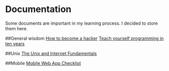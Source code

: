 # Documentation

Some documents are important in my learning process. I decided to store them here. 

##General wisdom
[How to become a hacker](http://www.catb.org/esr/faqs/hacker-howto.html)
[Teach yourself programming in ten years](http://norvig.com/21-days.html)

##Unix 
[The Unix and Internet Fundamentals](http://en.tldp.org/HOWTO/Unix-and-Internet-Fundamentals-HOWTO/index.html)

##Mobile
[Mobile Web App Checklist](http://www.luster.io/blog/9-29-14-mobile-web-checklist.html)
